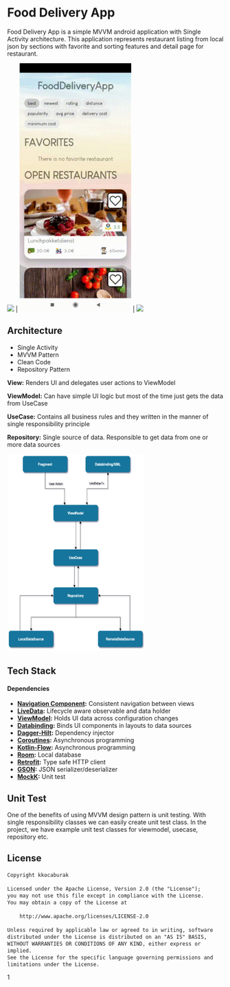 # Food Delivery App
Food Delivery App is a simple MVVM android application with Single Activity architecture. This application represents restaurant listing from local json by sections with favorite and sorting features and detail page for restaurant.

<img src="/assets/restaurant_list.gif" width="260"> | <img src="/assets/restaurant_favorite.gif" width="260"> | <img src="/assets/restaurant_detail.gif" width="260">

## Architecture

- Single Activity
- MVVM Pattern
- Clean Code
- Repository Pattern

**View:** Renders UI and delegates user actions to ViewModel

**ViewModel:** Can have simple UI logic but most of the time just gets the data from UseCase

**UseCase:** Contains all business rules and they written in the manner of single responsibility principle

**Repository:** Single source of data. Responsible to get data from one or more data sources

<img src="/assets/architecture-diagram.png" width="320" height="460">


## Tech Stack
#### Dependencies

- **[Navigation Component](https://developer.android.com/jetpack/androidx/releases/navigation):** Consistent navigation between views
- **[LiveData](https://developer.android.com/topic/libraries/architecture/livedata):** Lifecycle aware observable and data holder
- **[ViewModel](https://developer.android.com/topic/libraries/architecture/viewmodel):** Holds UI data across configuration changes
- **[Databinding](https://developer.android.com/topic/libraries/data-binding/):** Binds UI components in layouts to data sources
- **[Dagger-Hilt](https://developer.android.com/training/dependency-injection/hilt-android):** Dependency injector
- **[Coroutines](https://github.com/Kotlin/kotlinx.coroutines):** Asynchronous programming
- **[Kotlin-Flow](https://developer.android.com/kotlin/flow):** Asynchronous programming
- **[Room](https://developer.android.com/jetpack/androidx/releases/room):** Local database
- **[Retrofit](https://github.com/square/retrofit):** Type safe HTTP client
- **[GSON](https://github.com/google/gson):** JSON serializer/deserializer
- **[MockK](https://mockk.io/ANDROID.html):** Unit test

## Unit Test

One of the benefits of using MVVM design pattern is unit testing. With single responsibility classes we can easily create unit test class. In the project, we have example unit test classes for viewmodel, usecase, repository etc. 


## License

```
Copyright kkocaburak

Licensed under the Apache License, Version 2.0 (the "License");
you may not use this file except in compliance with the License.
You may obtain a copy of the License at

    http://www.apache.org/licenses/LICENSE-2.0

Unless required by applicable law or agreed to in writing, software
distributed under the License is distributed on an "AS IS" BASIS,
WITHOUT WARRANTIES OR CONDITIONS OF ANY KIND, either express or implied.
See the License for the specific language governing permissions and
limitations under the License.
```
1
